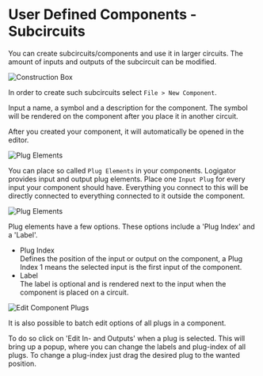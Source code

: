 # User Defined Components - Subcircuits

You can create subcircuits/components and use it in larger circuits. The amount of inputs and outputs of the subcircuit can be modified.

<div class="rows">

![Construction Box](assets/help/new-component.jpg)

<div class="margin-left">

In order to create such subcircuits select `File > New Component`.

Input a name, a symbol and a description for the component. The symbol will be rendered on the component after you place it in another circuit.
</div>
</div>

After you created your component, it will automatically be opened in the editor.

<div class="rows">

![Plug Elements](assets/help/plug-elements.PNG)

<div class="margin-left">

You can place so called `Plug Elements` in your components. Logigator provides input and output plug elements. Place one `Input Plug` for every input your component should have. Everything you connect to this will be directly connected to everything connected to it outside the component.
</div>
</div>

<div class="rows">

![Plug Elements](assets/help/input-settings.png)

<div class="margin-left">

Plug elements have a few options. These options include a 'Plug Index' and a 'Label'.

- Plug Index<br>
    Defines the position of the input or output on the component, a Plug Index 1 means the selected input is the first input of the component.
- Label<br>
    The label is optional and is rendered next to the input when the component is placed on a circuit.   

</div>
</div>

<div class="rows">

![Edit Component Plugs](assets/help/edit-comp-plugs.png)

<div class="margin-left">

It is also possible to batch edit options of all plugs in a component.

To do so click on 'Edit In- and Outputs' when a plug is selected. This will bring up a popup, where you can change the labels and plug-index of all plugs. To change a plug-index just drag the desired plug to the wanted position.

</div>
</div>
